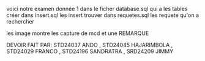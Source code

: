 voici notre examen donnée 1
dans le ficher database.sql qui a les tables créer
dans insert.sql les insert trouver
dans requetes.sql les requete qu'on a rechercher

les image montre les capture de mcd et une REMARQUE 

DEVOIR FAIT PAR: 
STD24037 ANDO , STD24045 HAJARIMBOLA , STD24029 FRANCO , STD24196 SANDRATRA , SRD24209 JIMMY
